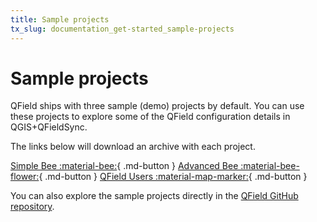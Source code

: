 ```yaml
---
title: Sample projects
tx_slug: documentation_get-started_sample-projects
---
```


# Sample projects

QField ships with three sample (demo) projects by default. You can use these projects to explore some of the QField configuration details in QGIS+QFieldSync.

The links below will download an archive with each project.

[Simple Bee :material-bee:](../assets/projects/simple-bee-farming.zip){ .md-button }
[Advanced Bee :material-bee-flower:](../assets/projects/advanced-bee-farming.zip){ .md-button }
[QField Users :material-map-marker:](../assets/projects/qfield-users-survey.zip){ .md-button }

You can also explore the sample projects directly in the [QField GitHub repository](https://github.com/opengisch/QField/tree/master/resources/sample_projects).
